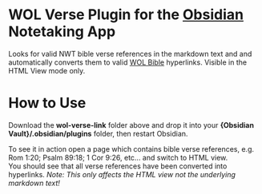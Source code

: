 # WOL Verse Plugin for the [Obsidian](https://obsidian.md) Notetaking App

Looks for valid NWT bible verse references in the markdown text and and automatically converts them to valid [WOL Bible](https://wol.jw.org/en/wol/binav/r1/lp-e/nwtsty) hyperlinks.  Visible in the HTML View mode only.

# How to Use

Download the **wol-verse-link** folder above and drop it into your **{Obsidian Vault}/.obsidian/plugins** folder, then restart Obsidian.

To see it in action open a page which contains bible verse references, e.g. Rom 1:20; Psalm 89:18; 1 Cor 9:26, etc... and switch to HTML view.  
You should see that all verse references have been converted into hyperlinks.  *Note: This only affects the HTML view not the underlying markdown text!*
